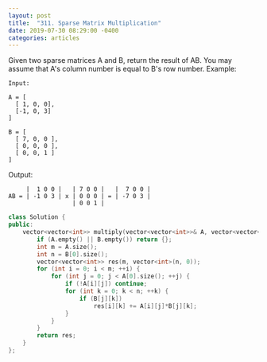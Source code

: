 ```yaml
---
layout: post
title:  "311. Sparse Matrix Multiplication"
date: 2019-07-30 08:29:00 -0400
categories: articles
---
```

Given two sparse matrices A and B, return the result of AB.
You may assume that A's column number is equal to B's row number.
Example:
```
Input:

A = [
  [ 1, 0, 0],
  [-1, 0, 3]
]

B = [
  [ 7, 0, 0 ],
  [ 0, 0, 0 ],
  [ 0, 0, 1 ]
]
```
Output:
```
     |  1 0 0 |   | 7 0 0 |   |  7 0 0 |
AB = | -1 0 3 | x | 0 0 0 | = | -7 0 3 |
                  | 0 0 1 |
```
```c++
class Solution {
public:
    vector<vector<int>> multiply(vector<vector<int>>& A, vector<vector<int>>& B) {
        if (A.empty() || B.empty()) return {};
        int m = A.size();
        int n = B[0].size();
        vector<vector<int>> res(m, vector<int>(n, 0));
        for (int i = 0; i < m; ++i) {
            for (int j = 0; j < A[0].size(); ++j) {
                if (!A[i][j]) continue;
                for (int k = 0; k < n; ++k) {
                    if (B[j][k])
                        res[i][k] += A[i][j]*B[j][k];
                }
            }
        }
        return res;
    }
};
```